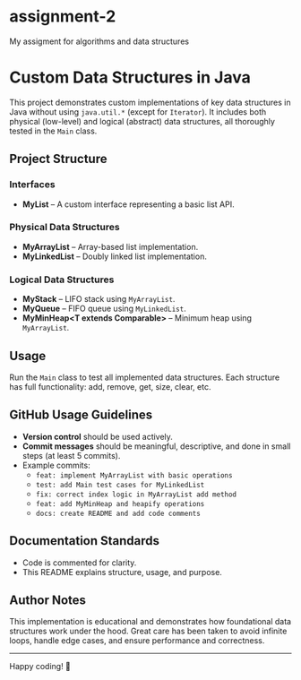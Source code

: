 # assignment-2
My assigment for algorithms and data structures

# Custom Data Structures in Java

This project demonstrates custom implementations of key data structures in Java without using `java.util.*` (except for `Iterator`). It includes both physical (low-level) and logical (abstract) data structures, all thoroughly tested in the `Main` class.

## Project Structure

### Interfaces
- **MyList<T>** – A custom interface representing a basic list API.

### Physical Data Structures
- **MyArrayList<T>** – Array-based list implementation.
- **MyLinkedList<T>** – Doubly linked list implementation.

### Logical Data Structures
- **MyStack<T>** – LIFO stack using `MyArrayList`.
- **MyQueue<T>** – FIFO queue using `MyLinkedList`.
- **MyMinHeap<T extends Comparable<T>>** – Minimum heap using `MyArrayList`.

## Usage
Run the `Main` class to test all implemented data structures. Each structure has full functionality: add, remove, get, size, clear, etc.

## GitHub Usage Guidelines
- **Version control** should be used actively.
- **Commit messages** should be meaningful, descriptive, and done in small steps (at least 5 commits).
- Example commits:
  - `feat: implement MyArrayList with basic operations`
  - `test: add Main test cases for MyLinkedList`
  - `fix: correct index logic in MyArrayList add method`
  - `feat: add MyMinHeap and heapify operations`
  - `docs: create README and add code comments`

## Documentation Standards
- Code is commented for clarity.
- This README explains structure, usage, and purpose.

## Author Notes
This implementation is educational and demonstrates how foundational data structures work under the hood. Great care has been taken to avoid infinite loops, handle edge cases, and ensure performance and correctness.

---

Happy coding! 🚀


